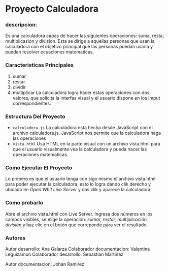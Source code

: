 # Proyecto Calculadora

### descripcion:
Es una calculadora capas de hacer las siguientes operaciones: suma, resta, multiplicasion y division. Esta se dirige a aquellas personas que usan la calculadora con el objetivo principal que las personas puedan usarla y puedan resolver ecuaciones matematicas.

### Caracteristicas Principales
1. sumar 
2. restar
3. dividir
4. multiplicar 
La calculadora logra hacer estas operaciones con dos valores, que solicita la interfas visual y el usuario dispone en los imput correspondientes.

### Estructura Del Proyecto
* ``calculadora.js`` La calculadora esta hecha desde JavaScript con el archivo calculadora.js. JavaScript nos permite que la calculadora haga las operaciones  
* ``vista.html`` Usa HTML en la parte visual con un  archivo vista.html para que el usuario visualmente vea la calculadora y pueda hacer las operaciones matematicas.   

### Como Ejecutar El Proyecto
Lo primero es que el usuario tenga con sigo mismo el archivo vista.html para poder ejecutar la calculadora, esto lo logra dando clik derecho y ubicado en *Open Whit Live Server* y das clik y aparece la calculadora.

### Como probarlo 
Abre el archivo vista.html con Live Server. Ingresa dos números en los campos visibles, se elige la operación: *sumar, restar, multiplicación, división* y haz clic en el botón que correponde para ver el resultado. 

### Autores
Autor desarrollo: Ana Galarza 
Colaborador documentacion: Valentina Leguizamon 
Colaborador desarrollo: Sebastian Martinez 

Autor documentacion: Johan Ramirez 
